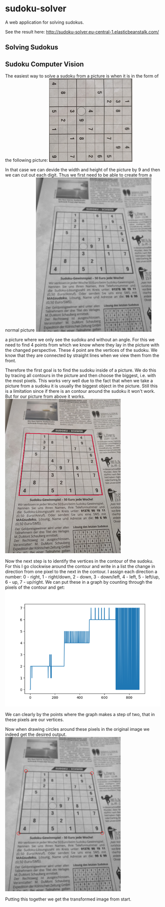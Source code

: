 # sudoku-solver
A web application for solving sudokus.

See the result here:
http://sudoku-solver.eu-central-1.elasticbeanstalk.com/ 
## Solving Sudokus

## Sudoku Computer Vision

The easiest way to solve a sudoku from a picture is when it is in the form of the following picture:
![This is an image](doc/Sudoku_angle_transformed.png)

In that case we can devide the width and height of the picture by 9 and then we can cut out each digit. 
Thus we first need to be able to create from a normal picture
![This is an image](doc/Sudoku_angle_rescaled.png)

a picture where we only see the sudoku and without an angle. For this we need to find 4 points from which we know where they lay in the picture with the changed perspective. These 4 point are the vertices of the sudoku. We know that they are connected by straight lines when we view them from the front.

Therefore the first goal is to find the sudoku inside of a picture. We do this by tracing all contours in the picture and then choose the biggest, i.e. with the most pixels. This works very well due to the fact that when we take a picture from a sudoku it is usually the biggest object in the picture. Still this is a limitation since if there is an contour around the sudoku it won't work.
But for our picture from above it works.
![This is an image](doc/Sudoku_angle_contour.png)

Now the next step is to identify the vertices in the contour of the sudoku. For this I go clockwise around the contour and write in a list the change in direction from one pixel to the next in the contour. I assign each direction a number: 0 - right, 1 - right/down, 2 - down, 3 - down/left, 4 - left, 5 - left/up, 6 - up, 7 - up/right.
We can put these in a graph by counting through the pixels of the contour and get:
![This is an image](doc/Sudoku_angle_directions.png)

We can clearly by the points where the graph makes a step of two, that in these pixels are our vertices.

Now when drawing circles around these pixels in the original image we indeed get the desired output.
![This is an image](doc/Sudoku_angle_vertices.png)

Putting this together we get the transformed image from start.

